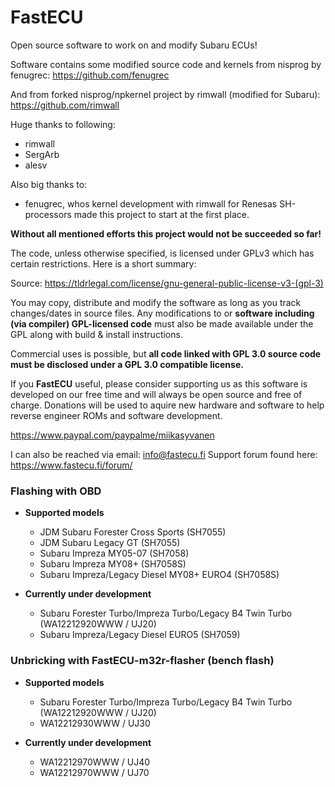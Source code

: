 # FastECU

Open source software to work on and modify Subaru ECUs!

Software contains some modified source code and kernels from nisprog by fenugrec:
https://github.com/fenugrec

And from forked nisprog/npkernel project by rimwall (modified for Subaru):
https://github.com/rimwall

Huge thanks to following:
- rimwall
- SergArb
- alesv

Also big thanks to:
- fenugrec, whos kernel development with rimwall for Renesas SH-processors made this project to start at the first place.

**Without all mentioned efforts this project would not be succeeded so far!**

The code, unless otherwise specified, is licensed under GPLv3 which has certain restrictions. Here is a short summary:

Source: https://tldrlegal.com/license/gnu-general-public-license-v3-(gpl-3)

You may copy, distribute and modify the software as long as you track changes/dates in source files. Any modifications to or **software including (via compiler) GPL-licensed code** must also be made available under the GPL along with build & install instructions.

Commercial uses is possible, but **all code linked with GPL 3.0 source code must be disclosed under a GPL 3.0 compatible license.**

If you **FastECU** useful, please consider supporting us as this software is developed on our free time and will always be open source and free of charge. Donations will be used to aquire new hardware and software to help reverse engineer ROMs and software development.

https://www.paypal.com/paypalme/miikasyvanen

I can also be reached via email: info@fastecu.fi
Support forum found here: https://www.fastecu.fi/forum/

### Flashing with OBD
- **Supported models**
  - JDM Subaru Forester Cross Sports (SH7055)
  - JDM Subaru Legacy GT (SH7055)
  - Subaru Impreza MY05-07 (SH7058)
  - Subaru Impreza MY08+ (SH7058S)
  - Subaru Impreza/Legacy Diesel MY08+ EURO4 (SH7058S)

- **Currently under development**
  - Subaru Forester Turbo/Impreza Turbo/Legacy B4 Twin Turbo (WA12212920WWW / UJ20)
  - Subaru Impreza/Legacy Diesel EURO5 (SH7059)

### Unbricking with FastECU-m32r-flasher (bench flash)
- **Supported models**
  - Subaru Forester Turbo/Impreza Turbo/Legacy B4 Twin Turbo (WA12212920WWW / UJ20)
  - WA12212930WWW / UJ30

- **Currently under development**
  - WA12212970WWW / UJ40
  - WA12212970WWW / UJ70
